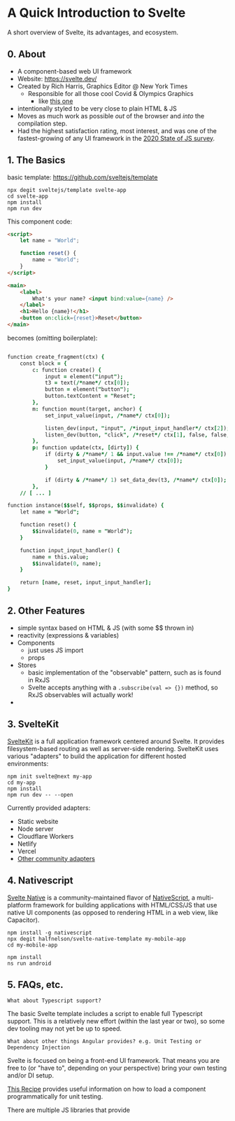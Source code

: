 # A Quick Introduction to Svelte

A short overview of Svelte, its advantages, and ecosystem.

## 0. About

* A component-based web UI framework
* Website: https://svelte.dev/
* Created by Rich Harris, Graphics Editor @ New York Times
	* Responsible for all those cool Covid & Olympics Graphics
		* like [this one](./assets/graphic.mp4)
* intentionally styled to be very close to plain HTML & JS
* Moves as much work as possible _out_ of the browser and _into_ the compilation step.
* Had the highest satisfaction rating, most interest, and was one of the fastest-growing of any UI framework in the [2020 State of JS survey](https://2020.stateofjs.com/en-US/technologies/front-end-frameworks/).

## 1. The Basics

basic template: https://github.com/sveltejs/template

```shell
npx degit sveltejs/template svelte-app
cd svelte-app
npm install
npm run dev
```

This component code:

```html
<script>
	let name = "World";

	function reset() {
		name = "World";
	}
</script>

<main>
	<label>
		What's your name? <input bind:value={name} />
	</label>
	<h1>Hello {name}!</h1>
	<button on:click={reset}>Reset</button>
</main>
```

becomes (omitting boilerplate):

```j s

function create_fragment(ctx) {
	const block = {
		c: function create() {
			input = element("input");
			t3 = text(/*name*/ ctx[0]);
			button = element("button");
			button.textContent = "Reset";
		},
		m: function mount(target, anchor) {
			set_input_value(input, /*name*/ ctx[0]);

			listen_dev(input, "input", /*input_input_handler*/ ctx[2]);
			listen_dev(button, "click", /*reset*/ ctx[1], false, false, false);
		},
		p: function update(ctx, [dirty]) {
			if (dirty & /*name*/ 1 && input.value !== /*name*/ ctx[0]) {
				set_input_value(input, /*name*/ ctx[0]);
			}

			if (dirty & /*name*/ 1) set_data_dev(t3, /*name*/ ctx[0]);
		},
	// [ ... ]

function instance($$self, $$props, $$invalidate) {
	let name = "World";

	function reset() {
		$$invalidate(0, name = "World");
	}

	function input_input_handler() {
		name = this.value;
		$$invalidate(0, name);
	}

	return [name, reset, input_input_handler];
}

```

## 2. Other Features

* simple syntax based on HTML & JS (with some $$ thrown in)
* reactivity (expressions & variables)
* Components
	* just uses JS import
	* props
* Stores
	* basic implementation of the "observable" pattern, such as is found in RxJS
	* Svelte accepts anything with a `.subscribe(val => {})` method, so RxJS observables will actually work!
*

## 3. SvelteKit

[SvelteKit](https://kit.svelte.dev/) is a full application framework centered around Svelte. It provides filesystem-based routing as well as server-side rendering. SvelteKit uses various "adapters" to build the application for different hosted environments:

```shell
npm init svelte@next my-app
cd my-app
npm install
npm run dev -- --open
```

Currently provided adapters:

* Static website
* Node server
* Cloudflare Workers
* Netlify
* Vercel
* [Other community adapters](https://sveltesociety.dev/components/#adapters)


## 4. Nativescript

[Svelte Native](https://svelte-native.technology/) is a community-maintained flavor of [NativeScript](https://nativescript.org/), a multi-platform framework for building applications with HTML/CSS/JS that use native UI components (as opposed to rendering HTML in a web view, like Capacitor).

```shell
npm install -g nativescript
npx degit halfnelson/svelte-native-template my-mobile-app
cd my-mobile-app

npm install
ns run android
```


## 5. FAQs, etc.

	What about Typescript support?

The basic Svelte template includes a script to enable full Typescript support. This is a relatively new effort (within the last year or two), so some dev tooling may not yet be up to speed.

	What about other things Angular provides? e.g. Unit Testing or Dependency Injection

Svelte is focused on being a front-end UI framework. That means you are free to (or "have to", depending on your perspective) bring your own testing and/or DI setup.

[This Recipe](https://svelte-recipes.netlify.app/testing/) provides useful information on how to load a component programmatically for unit testing.

There are multiple JS libraries that provide
